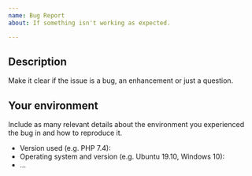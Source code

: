 ```yaml
---
name: Bug Report
about: If something isn't working as expected.

---
```


<!-- Provide a general summary of the issue in the Title above -->

## Description

Make it clear if the issue is a bug, an enhancement or just a question.

## Your environment

Include as many relevant details about the environment you experienced the bug in and how to reproduce it.

* Version used (e.g. PHP 7.4):
* Operating system and version (e.g. Ubuntu 19.10, Windows 10):
* ...
